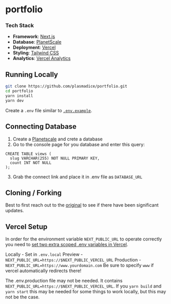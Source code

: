 # portfolio

### Tech Stack

- **Framework**: [Next.js](https://nextjs.org/)
- **Database**: [PlanetScale](https://planetscale.com)
- **Deployment**: [Vercel](https://vercel.com)
- **Styling**: [Tailwind CSS](https://tailwindcss.com)
- **Analytics**: [Vercel Analytics](https://vercel.com/analytics)

## Running Locally

```bash
git clone https://github.com/plasmadice/portfolio.git
cd portfolio
yarn install
yarn dev
```

Create a `.env` file similar to [`.env.example`](https://github.com/leerob/leerob.io/blob/main/.env.example).

## Connecting Database

1. Create a [Planetscale](https://planetscale.com/) and crete a database
2. Go to the console page for you database and enter this query:

```
CREATE TABLE views (
  slug VARCHAR(255) NOT NULL PRIMARY KEY,
  count INT NOT NULL
);
```

3. Grab the connect link and place it in .env file as `DATABASE_URL`

## Cloning / Forking

Best to first reach out to the [original](https://github.com/leerob/leerob.io.git) to see if there have been significant updates.

## Vercel Setup

In order for the environment variable `NEXT_PUBLIC_URL` to operate correctly you need to [set two extra scoped .env variables in Vercel](https://github.com/vercel/next.js/discussions/16429#discussioncomment-1302156).

Locally - Set in `.env.local`
Preview - `NEXT_PUBLIC_URL=https://$NEXT_PUBLIC_VERCEL_URL`
Production - `NEXT_PUBLIC_URL=https://www.yourdomain.com` Be sure to specify `www` if vercel automatically redirects there!

The .env.production file may not be needed. It contains `NEXT_PUBLIC_URL=https://$NEXT_PUBLIC_VERCEL_URL`. If you `yarn build` and `yarn start` this may be needed for some things to work locally, but this may not be the case.
